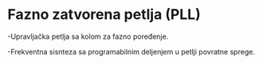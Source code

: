# Fazno zatvorena petlja (PLL)

-Upravljačka petlja sa kolom za fazno poređenje.

-Frekventna sisnteza sa programabilnim deljenjem u petlji povratne sprege.

